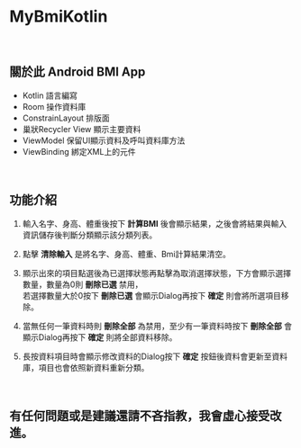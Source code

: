 # MyBmiKotlin
<br>  

## 關於此 Android BMI App  
  
* Kotlin 語言編寫  
* Room 操作資料庫  
* ConstrainLayout 排版面  
* 巢狀Recycler View 顯示主要資料  
* ViewModel 保留UI顯示資料及呼叫資料庫方法  
* ViewBinding 綁定XML上的元件  
<br>   
   
## 功能介紹

1. 輸入名字、身高、體重後按下 __計算BMI__ 後會顯示結果，之後會將結果與輸入資訊儲存後判斷分類顯示該分類列表。  

2. 點擊 __清除輸入__ 是將名字、身高、體重、Bmi計算結果清空。

3. 顯示出來的項目點選後為已選擇狀態再點擊為取消選擇狀態，下方會顯示選擇數量，數量為0則 __刪除已選__ 禁用，  
若選擇數量大於0按下 __刪除已選__ 會顯示Dialog再按下 __確定__ 則會將所選項目移除。

4. 當無任何一筆資料時則 __刪除全部__ 為禁用，至少有一筆資料時按下 __刪除全部__ 會顯示Dialog再按下 __確定__ 則將全部資料移除。

5. 長按資料項目時會顯示修改資料的Dialog按下 __確定__ 按鈕後資料會更新至資料庫，項目也會依照新資料重新分類。  
<br>  

## 有任何問題或是建議還請不吝指教，我會虛心接受改進。
<br>  

